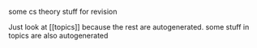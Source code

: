 some cs theory stuff for revision

Just look at [[topics]] because the rest are autogenerated. some stuff in topics are also autogenerated